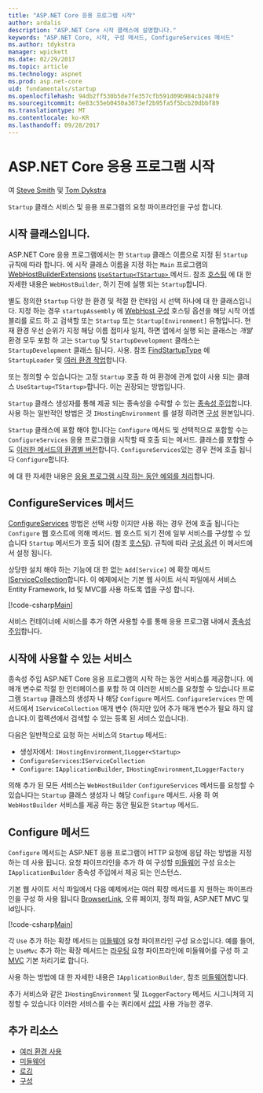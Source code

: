 ```yaml
---
title: "ASP.NET Core 응용 프로그램 시작"
author: ardalis
description: "ASP.NET Core 시작 클래스에 설명합니다."
keywords: "ASP.NET Core, 시작, 구성 메서드, ConfigureServices 메서드"
ms.author: tdykstra
manager: wpickett
ms.date: 02/29/2017
ms.topic: article
ms.technology: aspnet
ms.prod: asp.net-core
uid: fundamentals/startup
ms.openlocfilehash: 94db2ff530b5de7fe357cfb591d09b984cb248f9
ms.sourcegitcommit: 6e83c55eb0450a3073ef2b95fa5f5bcb20dbbf89
ms.translationtype: MT
ms.contentlocale: ko-KR
ms.lasthandoff: 09/28/2017
---
```

# <a name="application-startup-in-aspnet-core"></a>ASP.NET Core 응용 프로그램 시작

여 [Steve Smith](https://ardalis.com/) 및 [Tom Dykstra](https://github.com/tdykstra/)

`Startup` 클래스 서비스 및 응용 프로그램의 요청 파이프라인을 구성 합니다. 

## <a name="the-startup-class"></a>시작 클래스입니다.

ASP.NET Core 응용 프로그램에서는 한 `Startup` 클래스 이름으로 지정 된 `Startup` 규칙에 따라 합니다. 에 시작 클래스 이름을 지정 하는 `Main` 프로그램의 [WebHostBuilderExtensions](https://docs.microsoft.com/aspnet/core/api/microsoft.aspnetcore.hosting.webhostbuilderextensions) [ `UseStartup<TStartup>` ](https://docs.microsoft.com/aspnet/core/api/microsoft.aspnetcore.hosting.webhostbuilderextensions#Microsoft_AspNetCore_Hosting_WebHostBuilderExtensions_UseStartup__1_Microsoft_AspNetCore_Hosting_IWebHostBuilder_) 메서드. 참조 [호스팅](xref:fundamentals/hosting) 에 대 한 자세한 내용은 `WebHostBuilder`, 하기 전에 실행 되는 `Startup`합니다.

별도 정의한 `Startup` 다양 한 환경 및 적절 한 런타임 시 선택 하나에 대 한 클래스입니다. 지정 하는 경우 `startupAssembly` 에 [WebHost 구성](https://docs.microsoft.com/aspnet/core/fundamentals/hosting?tabs=aspnetcore2x#configuring-a-host) 호스팅 옵션을 해당 시작 어셈블리를 로드 하 고 검색할 또는 `Startup` 또는 `Startup[Environment]` 유형입니다. 현재 환경 우선 순위가 지정 해당 이름 접미사 일치, 하면 앱에서 실행 되는 클래스는 *개발* 환경 모두 포함 하 고는 `Startup` 및 `StartupDevelopment` 클래스는 `StartupDevelopment` 클래스 됩니다. 사용. 참조 [FindStartupType](https://github.com/aspnet/Hosting/blob/rel/1.1.0/src/Microsoft.AspNetCore.Hosting/Internal/StartupLoader.cs) 에 `StartupLoader` 및 [여러 환경 작업](environments.md#startup-conventions)합니다.

또는 정의할 수 있습니다는 고정 `Startup` 호출 하 여 환경에 관계 없이 사용 되는 클래스 `UseStartup<TStartup>`합니다. 이는 권장되는 방법입니다.

`Startup` 클래스 생성자를 통해 제공 되는 종속성을 수락할 수 있는 [종속성 주입](xref:fundamentals/dependency-injection)합니다. 사용 하는 일반적인 방법은 것 `IHostingEnvironment` 를 설정 하려면 [구성](xref:fundamentals/configuration) 원본입니다.

`Startup` 클래스에 포함 해야 합니다는 `Configure` 메서드 및 선택적으로 포함할 수는 `ConfigureServices` 응용 프로그램을 시작할 때 호출 되는 메서드. 클래스를 포함할 수도 [이러한 메서드의 환경별 버전](xref:fundamentals/environments#startup-conventions)합니다. `ConfigureServices`있는 경우 전에 호출 됩니다 `Configure`합니다.

에 대 한 자세한 내용은 [응용 프로그램 시작 하는 동안 예외를 처리](xref:fundamentals/error-handling#startup-exception-handling)합니다.

## <a name="the-configureservices-method"></a>ConfigureServices 메서드

[ConfigureServices](https://docs.microsoft.com/aspnet/core/api/microsoft.aspnetcore.hosting.startupbase#Microsoft_AspNetCore_Hosting_StartupBase_ConfigureServices_Microsoft_Extensions_DependencyInjection_IServiceCollection_) 방법은 선택 사항 이지만 사용 하는 경우 전에 호출 됩니다는 `Configure` 웹 호스트에 의해 메서드. 웹 호스트 되기 전에 일부 서비스를 구성할 수 있습니다 ``Startup`` 메서드가 호출 되어 (참조 [호스팅](xref:fundamentals/hosting)). 규칙에 따라 [구성 옵션](xref:fundamentals/configuration) 이 메서드에서 설정 됩니다.

상당한 설치 해야 하는 기능에 대 한 없는 `Add[Service]` 에 확장 메서드 [IServiceCollection](https://docs.microsoft.com/aspnet/core/api/microsoft.extensions.dependencyinjection.iservicecollection)합니다. 이 예제에서는 기본 웹 사이트 서식 파일에서 서비스 Entity Framework, Id 및 MVC를 사용 하도록 앱을 구성 합니다.

[!code-csharp[Main](../common/samples/WebApplication1/Startup.cs?highlight=4,7,11&start=40&end=55)]

서비스 컨테이너에 서비스를 추가 하면 사용할 수를 통해 응용 프로그램 내에서 [종속성 주입](xref:fundamentals/dependency-injection)합니다.

## <a name="services-available-in-startup"></a>시작에 사용할 수 있는 서비스

종속성 주입 ASP.NET Core 응용 프로그램의 시작 하는 동안 서비스를 제공합니다. 에 매개 변수로 적절 한 인터페이스를 포함 하 여 이러한 서비스를 요청할 수 있습니다 프로그램 `Startup` 클래스의 생성자 나 해당 `Configure` 메서드. `ConfigureServices` 만 메서드에서 `IServiceCollection` 매개 변수 (하지만 있어 추가 매개 변수가 필요 하지 않습니다.이 컬렉션에서 검색할 수 있는 등록 된 서비스 있습니다).

다음은 일반적으로 요청 하는 서비스의 `Startup` 메서드:

* 생성자에서: `IHostingEnvironment`,`ILogger<Startup>`
* `ConfigureServices`:`IServiceCollection`
* `Configure`: `IApplicationBuilder`, `IHostingEnvironment`,`ILoggerFactory`

의해 추가 된 모든 서비스는 ``WebHostBuilder`` ``ConfigureServices`` 메서드를 요청할 수 있습니다는 ``Startup`` 클래스 생성자 나 해당 ``Configure`` 메서드. 사용 하 여 `WebHostBuilder` 서비스를 제공 하는 동안 필요한 `Startup` 메서드.

## <a name="the-configure-method"></a>Configure 메서드

`Configure` 메서드는 ASP.NET 응용 프로그램이 HTTP 요청에 응답 하는 방법을 지정 하는 데 사용 됩니다. 요청 파이프라인을 추가 하 여 구성할 [미들웨어](middleware.md) 구성 요소는 `IApplicationBuilder` 종속성 주입에서 제공 되는 인스턴스.

기본 웹 사이트 서식 파일에서 다음 예제에서는 여러 확장 메서드를 지 원하는 파이프라인을 구성 하 사용 됩니다 [BrowserLink](http://vswebessentials.com/features/browserlink), 오류 페이지, 정적 파일, ASP.NET MVC 및 Id입니다.

[!code-csharp[Main](../common/samples/WebApplication1/Startup.cs?highlight=8,9,10,14,17,19,21&start=58&end=84)]

각 `Use` 추가 하는 확장 메서드는 [미들웨어](xref:fundamentals/middleware) 요청 파이프라인 구성 요소입니다. 예를 들어,는 `UseMvc` 추가 하는 확장 메서드는 [라우팅](routing.md) 요청 파이프라인에 미들웨어를 구성 하 고 [MVC](xref:mvc/overview) 기본 처리기로 합니다.

사용 하는 방법에 대 한 자세한 내용은 `IApplicationBuilder`, 참조 [미들웨어](xref:fundamentals/middleware)합니다.

추가 서비스와 같은 `IHostingEnvironment` 및 `ILoggerFactory` 메서드 시그니처의 지정할 수 있습니다 이러한 서비스를 수는 쿼리에서 [삽입](dependency-injection.md) 사용 가능한 경우. 

## <a name="additional-resources"></a>추가 리소스

* [여러 환경 사용](xref:fundamentals/environments)
* [미들웨어](xref:fundamentals/middleware)
* [로깅](xref:fundamentals/logging)
* [구성](xref:fundamentals/configuration)
